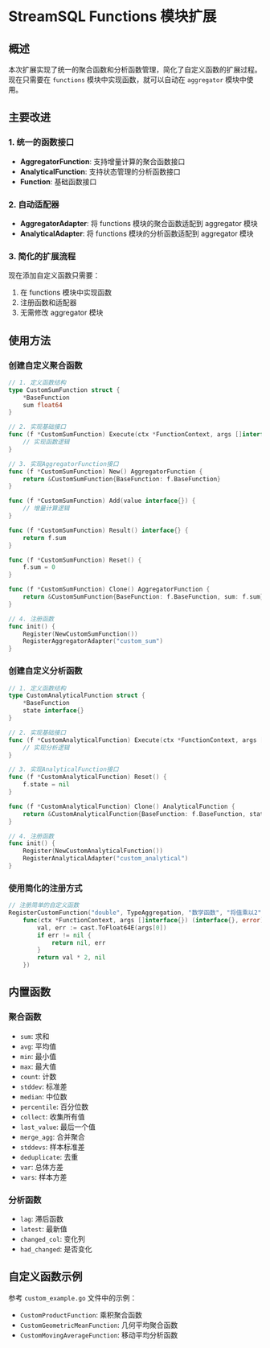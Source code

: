 # StreamSQL Functions 模块扩展

## 概述

本次扩展实现了统一的聚合函数和分析函数管理，简化了自定义函数的扩展过程。现在只需要在 `functions` 模块中实现函数，就可以自动在 `aggregator` 模块中使用。

## 主要改进

### 1. 统一的函数接口

- **AggregatorFunction**: 支持增量计算的聚合函数接口
- **AnalyticalFunction**: 支持状态管理的分析函数接口
- **Function**: 基础函数接口

### 2. 自动适配器

- **AggregatorAdapter**: 将 functions 模块的聚合函数适配到 aggregator 模块
- **AnalyticalAdapter**: 将 functions 模块的分析函数适配到 aggregator 模块

### 3. 简化的扩展流程

现在添加自定义函数只需要：
1. 在 functions 模块中实现函数
2. 注册函数和适配器
3. 无需修改 aggregator 模块

## 使用方法

### 创建自定义聚合函数

```go
// 1. 定义函数结构
type CustomSumFunction struct {
    *BaseFunction
    sum float64
}

// 2. 实现基础接口
func (f *CustomSumFunction) Execute(ctx *FunctionContext, args []interface{}) (interface{}, error) {
    // 实现函数逻辑
}

// 3. 实现AggregatorFunction接口
func (f *CustomSumFunction) New() AggregatorFunction {
    return &CustomSumFunction{BaseFunction: f.BaseFunction}
}

func (f *CustomSumFunction) Add(value interface{}) {
    // 增量计算逻辑
}

func (f *CustomSumFunction) Result() interface{} {
    return f.sum
}

func (f *CustomSumFunction) Reset() {
    f.sum = 0
}

func (f *CustomSumFunction) Clone() AggregatorFunction {
    return &CustomSumFunction{BaseFunction: f.BaseFunction, sum: f.sum}
}

// 4. 注册函数
func init() {
    Register(NewCustomSumFunction())
    RegisterAggregatorAdapter("custom_sum")
}
```

### 创建自定义分析函数

```go
// 1. 定义函数结构
type CustomAnalyticalFunction struct {
    *BaseFunction
    state interface{}
}

// 2. 实现基础接口
func (f *CustomAnalyticalFunction) Execute(ctx *FunctionContext, args []interface{}) (interface{}, error) {
    // 实现分析逻辑
}

// 3. 实现AnalyticalFunction接口
func (f *CustomAnalyticalFunction) Reset() {
    f.state = nil
}

func (f *CustomAnalyticalFunction) Clone() AnalyticalFunction {
    return &CustomAnalyticalFunction{BaseFunction: f.BaseFunction, state: f.state}
}

// 4. 注册函数
func init() {
    Register(NewCustomAnalyticalFunction())
    RegisterAnalyticalAdapter("custom_analytical")
}
```

### 使用简化的注册方式

```go
// 注册简单的自定义函数
RegisterCustomFunction("double", TypeAggregation, "数学函数", "将值乘以2", 1, 1,
    func(ctx *FunctionContext, args []interface{}) (interface{}, error) {
        val, err := cast.ToFloat64E(args[0])
        if err != nil {
            return nil, err
        }
        return val * 2, nil
    })
```

## 内置函数

### 聚合函数
- `sum`: 求和
- `avg`: 平均值
- `min`: 最小值
- `max`: 最大值
- `count`: 计数
- `stddev`: 标准差
- `median`: 中位数
- `percentile`: 百分位数
- `collect`: 收集所有值
- `last_value`: 最后一个值
- `merge_agg`: 合并聚合
- `stddevs`: 样本标准差
- `deduplicate`: 去重
- `var`: 总体方差
- `vars`: 样本方差

### 分析函数
- `lag`: 滞后函数
- `latest`: 最新值
- `changed_col`: 变化列
- `had_changed`: 是否变化

## 自定义函数示例

参考 `custom_example.go` 文件中的示例：
- `CustomProductFunction`: 乘积聚合函数
- `CustomGeometricMeanFunction`: 几何平均聚合函数
- `CustomMovingAverageFunction`: 移动平均分析函数
